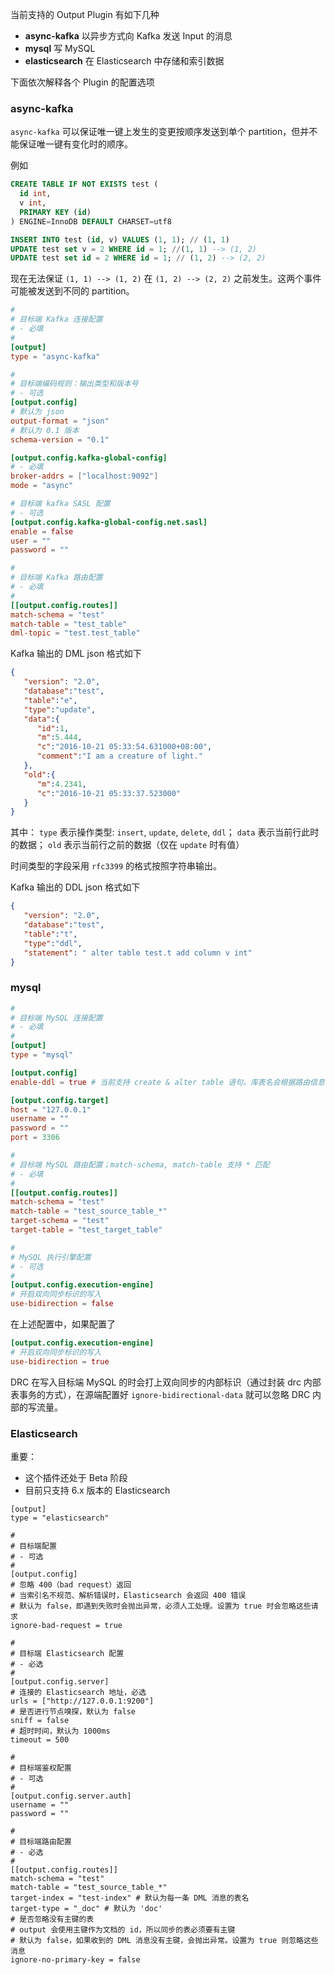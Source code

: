 当前支持的 Output Plugin 有如下几种

- **async-kafka** 以异步方式向 Kafka 发送 Input 的消息
- **mysql** 写 MySQL
- **elasticsearch** 在 Elasticsearch 中存储和索引数据

下面依次解释各个 Plugin 的配置选项

### async-kafka

`async-kafka` 可以保证唯一键上发生的变更按顺序发送到单个 partition，但并不能保证唯一键有变化时的顺序。

例如

```sql
CREATE TABLE IF NOT EXISTS test (
  id int,
  v int,
  PRIMARY KEY (id)
) ENGINE=InnoDB DEFAULT CHARSET=utf8

INSERT INTO test (id, v) VALUES (1, 1); // (1, 1)
UPDATE test set v = 2 WHERE id = 1; //(1, 1) --> (1, 2)
UPDATE test set id = 2 WHERE id = 1; // (1, 2) --> (2, 2)

```
现在无法保证 `(1, 1) --> (1, 2)` 在 `(1, 2) --> (2, 2)` 之前发生。这两个事件可能被发送到不同的 partition。

```toml
#
# 目标端 Kafka 连接配置
# - 必填
#
[output]
type = "async-kafka"

#
# 目标端编码规则：输出类型和版本号
# - 可选
[output.config]
# 默认为 json
output-format = "json"
# 默认为 0.1 版本
schema-version = "0.1"

[output.config.kafka-global-config]
# - 必填
broker-addrs = ["localhost:9092"]
mode = "async"

# 目标端 kafka SASL 配置
# - 可选
[output.config.kafka-global-config.net.sasl]
enable = false
user = ""
password = ""

#
# 目标端 Kafka 路由配置
# - 必填
#
[[output.config.routes]]
match-schema = "test"
match-table = "test_table"
dml-topic = "test.test_table"
```

Kafka 输出的 DML json 格式如下

```json
{
   "version": "2.0",
   "database":"test",
   "table":"e",
   "type":"update",
   "data":{
      "id":1,
      "m":5.444,
      "c":"2016-10-21 05:33:54.631000+08:00",
      "comment":"I am a creature of light."
   },
   "old":{
      "m":4.2341,
      "c":"2016-10-21 05:33:37.523000"
   }
}
```

其中：
`type` 表示操作类型: `insert`, `update`, `delete`, `ddl`；
`data` 表示当前行此时的数据；
`old` 表示当前行之前的数据（仅在 `update` 时有值）

时间类型的字段采用 `rfc3399` 的格式按照字符串输出。

Kafka 输出的 DDL json 格式如下
```json
{
   "version": "2.0",
   "database":"test",
   "table":"t",
   "type":"ddl",
   "statement": " alter table test.t add column v int"
}
```


### mysql

```toml
#
# 目标端 MySQL 连接配置
# - 必填
#
[output]
type = "mysql"

[output.config]
enable-ddl = true # 当前支持 create & alter table 语句。库表名会根据路由信息调整。

[output.config.target]
host = "127.0.0.1"
username = ""
password = ""
port = 3306

#
# 目标端 MySQL 路由配置；match-schema, match-table 支持 * 匹配
# - 必填
#
[[output.config.routes]]
match-schema = "test"
match-table = "test_source_table_*"
target-schema = "test"
target-table = "test_target_table"

#
# MySQL 执行引擎配置
# - 可选
#
[output.config.execution-engine]
# 开启双向同步标识的写入
use-bidirection = false
```


在上述配置中，如果配置了

```toml
[output.config.execution-engine]
# 开启双向同步标识的写入
use-bidirection = true
```

DRC 在写入目标端 MySQL 的时会打上双向同步的内部标识（通过封装 drc 内部表事务的方式），在源端配置好 `ignore-bidirectional-data` 就可以忽略 DRC 内部的写流量。

### Elasticsearch

重要：

- 这个插件还处于 Beta 阶段
- 目前只支持 6.x 版本的 Elasticsearch

```
[output]
type = "elasticsearch"

#
# 目标端配置
# - 可选
#
[output.config]
# 忽略 400（bad request）返回
# 当索引名不规范、解析错误时，Elasticsearch 会返回 400 错误
# 默认为 false，即遇到失败时会抛出异常，必须人工处理。设置为 true 时会忽略这些请求
ignore-bad-request = true

#
# 目标端 Elasticsearch 配置
# - 必选
#
[output.config.server]
# 连接的 Elasticsearch 地址，必选
urls = ["http://127.0.0.1:9200"]
# 是否进行节点嗅探，默认为 false
sniff = false
# 超时时间，默认为 1000ms
timeout = 500

#
# 目标端鉴权配置
# - 可选
#
[output.config.server.auth]
username = ""
password = ""

#
# 目标端路由配置
# - 必选
#
[[output.config.routes]]
match-schema = "test"
match-table = "test_source_table_*"
target-index = "test-index" # 默认为每一条 DML 消息的表名
target-type = "_doc" # 默认为 'doc'
# 是否忽略没有主键的表
# output 会使用主键作为文档的 id，所以同步的表必须要有主键
# 默认为 false，如果收到的 DML 消息没有主键，会抛出异常。设置为 true 则忽略这些消息
ignore-no-primary-key = false
```